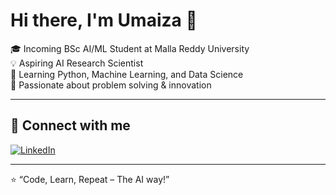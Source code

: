 # Hi there, I'm Umaiza 👋  

🎓 Incoming BSc AI/ML Student at Malla Reddy University  
💡 Aspiring AI Research Scientist  
🚀 Learning Python, Machine Learning, and Data Science  
💭 Passionate about problem solving & innovation  

---

## 🔗 Connect with me  
[![LinkedIn](https://img.shields.io/badge/LinkedIn-blue?logo=linkedin&logoColor=white)](https://www.linkedin.com/in/umaiza-sultana/)

---

⭐ “Code, Learn, Repeat – The AI way!”
